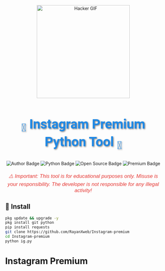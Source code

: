 <div align="center">
    <img src="https://gifdb.com/images/high/glitching-hacker-hub-biwszmcveudzaori.gif" width="300" alt="Hacker GIF" />
</div>

<h1 align="center" style="font-family: 'Roboto', sans-serif; font-size: 3em; color: #1E88E5; text-shadow: 2px 2px 4px rgba(0,0,0,0.5);">
     <b><sub>👾</sub> Instagram Premium Python Tool <sub>👾</sub></b>
</h1>

<div align="center">
    <img src="https://img.shields.io/badge/Author-RayanXweb-1E88E5?style=for-the-badge&logo=github&logoColor=white" alt="Author Badge" />
    <img src="https://img.shields.io/badge/Written%20In-Python3.17-4CAF50?style=for-the-badge&logo=python&logoColor=white" alt="Python Badge" />
    <img src="https://img.shields.io/badge/Open%20Source-No-FFC107?style=for-the-badge&logo=lock&logoColor=white" alt="Open Source Badge" />
    <img src="https://img.shields.io/badge/Premium-YES-4CAF50?style=for-the-badge&logo=crown&logoColor=white" alt="Premium Badge" />
</div>

<p align="center" style="font-family: 'Arial', sans-serif; font-size: 1.2em; color: #E53935; margin-top: 20px;">
    <i>⚠️ Important: This tool is for educational purposes only. Misuse is your responsibility. The developer is not responsible for any illegal activity!</i>
</p>

## 🚀 Install
```bash
pkg update && upgrade -y
pkg install git python
pip install requests
git clone https://github.com/RayanXweb/Instagram-premium
cd Instagram-premium
python ig.py
```
# Instagram Premium
